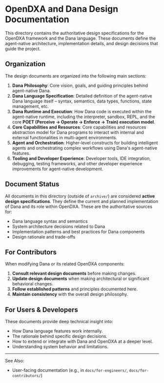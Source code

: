 # OpenDXA and Dana Design Documentation

This directory contains the authoritative design specifications for the OpenDXA framework and the Dana language. These documents define the agent-native architecture, implementation details, and design decisions that guide the project.

## Organization

The design documents are organized into the following main sections:

1. **Dana Philosophy**: Core vision, goals, and guiding principles behind agent-native Dana.
2. **Dana Language Specification**: Detailed definition of the agent-native Dana language itself – syntax, semantics, data types, functions, state management, etc.
3. **Dana Runtime and Execution**: How Dana code is executed within the agent-native runtime, including the interpreter, sandbox, REPL, and the core **POET (Perceive → Operate → Enforce → Train) execution model**.
4. **Core Capabilities and Resources**: Core capabilities and resources abstraction model for Dana programs to interact with internal and external functionalities in multi-agent environments.
5. **Agent and Orchestration**: Higher-level constructs for building intelligent agents and orchestrating complex workflows using Dana's agent-native features.
6. **Tooling and Developer Experience**: Developer tools, IDE integration, debugging, testing frameworks, and other developer experience improvements for agent-native development.

## Document Status

All documents in this directory (outside of `archive/`) are considered **active design specifications**. They define the current and planned implementation of Dana and its role within OpenDXA. These are the authoritative sources for:

- Dana language syntax and semantics
- System architecture decisions related to Dana
- Implementation patterns and best practices for Dana components
- Design rationale and trade-offs

## For Contributors

When modifying Dana or its related OpenDXA components:

1. **Consult relevant design documents** before making changes.
2. **Update design documents** when making architectural or significant behavioral changes.
3. **Follow established patterns** and principles documented here.
4. **Maintain consistency** with the overall design philosophy.

## For Users & Developers

These documents provide deep technical insight into:

- How Dana language features work internally.
- The rationale behind specific design decisions.
- How to extend or integrate with Dana and OpenDXA at a deeper level.
- Understanding system behavior and limitations.

---

See Also:

- User-facing documentation (e.g., in `docs/for-engineers/`, `docs/for-contributors/`)